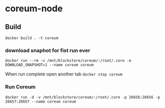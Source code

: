 # coreum-node
    
## Build
    docker build . -t coreum
 
 ### download snaphot for fist run ever
    docker run --rm -v /mnt/blockstore/coreum/:/root/.core -e DOWNLOAD_SNAPSHOT=1 --name coreum coreum
When run complete open another tab 
    `docker stop coreum`
  
 ### Run Coreum
    docker run -d -v /mnt/blockstore/coreum/:/root/.core -p 26656:26656 -p 26657:26657 --name coreum coreum
